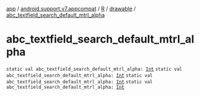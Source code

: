 [app](../../../index.md) / [android.support.v7.appcompat](../../index.md) / [R](../index.md) / [drawable](index.md) / [abc_textfield_search_default_mtrl_alpha](.)

# abc_textfield_search_default_mtrl_alpha

`static val abc_textfield_search_default_mtrl_alpha: `[`Int`](https://kotlinlang.org/api/latest/jvm/stdlib/kotlin/-int/index.html)
`static val abc_textfield_search_default_mtrl_alpha: `[`Int`](https://kotlinlang.org/api/latest/jvm/stdlib/kotlin/-int/index.html)
`static val abc_textfield_search_default_mtrl_alpha: `[`Int`](https://kotlinlang.org/api/latest/jvm/stdlib/kotlin/-int/index.html)
`static val abc_textfield_search_default_mtrl_alpha: `[`Int`](https://kotlinlang.org/api/latest/jvm/stdlib/kotlin/-int/index.html)